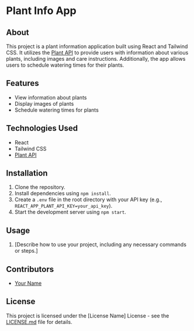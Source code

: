 # Plant Info App

## About

This project is a plant information application built using React and Tailwind CSS. It utilizes the [Plant API](https://www.plant.id/api) to provide users with information about various plants, including images and care instructions. Additionally, the app allows users to schedule watering times for their plants.

## Features

- View information about plants
- Display images of plants
- Schedule watering times for plants

## Technologies Used

- React
- Tailwind CSS
- [Plant API](https://www.plant.id/api](https://perenual.com/docs/api)](https://perenual.com/docs/api))

## Installation

1. Clone the repository.
2. Install dependencies using `npm install`.
3. Create a `.env` file in the root directory with your API key (e.g., `REACT_APP_PLANT_API_KEY=your_api_key`).
4. Start the development server using `npm start`.

## Usage

1. [Describe how to use your project, including any necessary commands or steps.]

## Contributors

- [Your Name](https://github.com/your_username)

## License

This project is licensed under the [License Name] License - see the [LICENSE.md](LICENSE.md) file for details.
